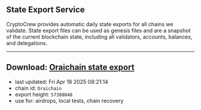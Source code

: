 ## State Export Service
CryptoCrew provides automatic daily state exports for all chains we validate. State export files can be used as genesis files and are a snapshot of the current blockchain state, including all validators, accounts, balances, and delegations.

---
**Download: [Oraichain state export](https://ccv-s3.nbg1.your-objectstorage.com/SERVICE/oraichain/Oraichain_export_57388048.json)**
---

- last updated: Fri Apr 18 2025 08:21:14
- chain id: `Oraichain`
- export height: `57388048`
- use for: airdrops, local tests, chain recovery
